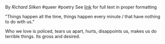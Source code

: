 By *Richard Silken*
#queer #poetry 
See [link](https://anotherhand.livejournal.com/40250.html) for full text in proper formatting

"Things happen all the time, things happen every minute / that have nothing to do with us."

Who we love is policed, tears us apart, hurts, disappoints us, makes us do terrible things. Its gross and desired.